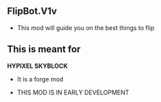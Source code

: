 ## FlipBot.V1v

* This mod will guide you on the best things to flip


## This is meant for
**HYPIXEL SKYBLOCK**
* It is a forge mod

* THIS MOD IS IN EARLY DEVELOPMENT
